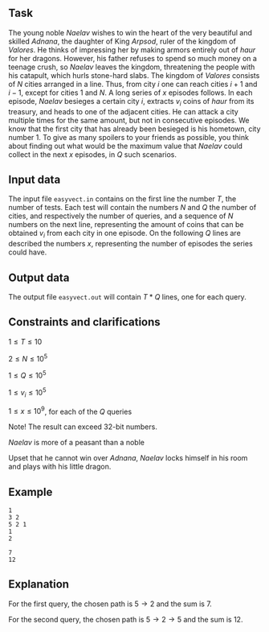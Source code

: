 ## Task

The young noble $Naelav$ wishes to win the heart of the very beautiful and skilled $Adnana$, the daughter of King $Arpsod$, ruler of the kingdom of $Valores$. He thinks of impressing her by making armors entirely out of $haur$ for her dragons. However, his father refuses to spend so much money on a teenage crush, so $Naelav$ leaves the kingdom, threatening the people with his catapult, which hurls stone-hard slabs. The kingdom of $Valores$ consists of $N$ cities arranged in a line. Thus, from city $i$ one can reach cities $i+1$ and $i-1$, except for cities $1$ and $N$. A long series of $x$ episodes follows. In each episode, $Naelav$ besieges a certain city $i$, extracts $v_i$ coins of $haur$ from its treasury, and heads to one of the adjacent cities. He can attack a city multiple times for the same amount, but not in consecutive episodes. We know that the first city that has already been besieged is his hometown, city number $1$. To give as many spoilers to your friends as possible, you think about finding out what would be the maximum value that $Naelav$ could collect in the next $x$ episodes, in $Q$ such scenarios.

## Input data

The input file `easyvect.in` contains on the first line the number $T$, the number of tests. Each test will contain the numbers $N$ and $Q$ the number of cities, and respectively the number of queries, and a sequence of $N$ numbers on the next line, representing the amount of coins that can be obtained $v_i$ from each city in one episode. On the following $Q$ lines are described the numbers $x$, representing the number of episodes the series could have.

## Output data

The output file `easyvect.out` will contain $T*Q$ lines, one for each query.

## Constraints and clarifications

$1 \leq T \leq 10$

$2 \leq N \leq 10^5$

$1 \leq Q \leq 10^5$

$1 \leq v_i \leq 10^5$

$1 \leq x \leq 10^9$, for each of the $Q$ queries

Note! The result can exceed 32-bit numbers.

$Naelav$ is more of a peasant than a noble

Upset that he cannot win over $Adnana$, $Naelav$ locks himself in his room and plays with his little dragon.

## Example

```easyvect.in
1
3 2
5 2 1
1
2
```

```easyvect.out
7
12
```

## Explanation

For the first query, the chosen path is $5 \rightarrow 2$ and the sum is $7$.

For the second query, the chosen path is $5 \rightarrow 2 \rightarrow 5$ and the sum is $12$.